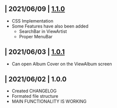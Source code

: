 ## | 2021/06/09 | [1.1.0](https://github.com/dunc415/Collection/issues/10)
 - CSS Implementation
 - Some Features have also been added
    - SearchBar in ViewArtist
    - Proper MenuBar
  
## | 2021/06/03 | [1.0.1](https://encrypted-tbn0.gstatic.com/images?q=tbn:ANd9GcSP5pVKEbt76K2A5zmrRmNzEwEXHkruNkDNaA&usqp=CAU)
 - Can open Album Cover on the ViewAlbum screen
  
## | 2021/06/02 | 1.0.0
 - Created CHANGELOG
 - Formated file structure
 - MAIN FUNCTIONALITY IS WORKING
